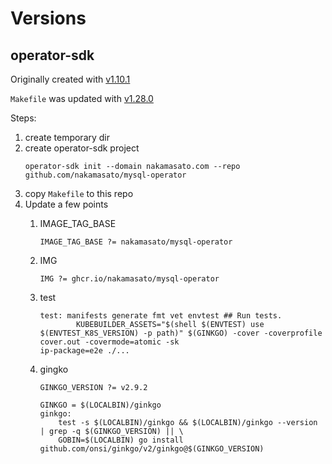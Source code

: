 # Versions

## operator-sdk

Originally created with [v1.10.1](https://github.com/operator-framework/operator-sdk/releases/tag/v1.10.1)

`Makefile` was updated with [v1.28.0](https://github.com/operator-framework/operator-sdk/releases/tag/v1.28.0)

Steps:

1. create temporary dir
1. create operator-sdk project
    ```
    operator-sdk init --domain nakamasato.com --repo github.com/nakamasato/mysql-operator
    ```
1. copy `Makefile` to this repo
1. Update a few points
    1. IMAGE_TAG_BASE
        ```
        IMAGE_TAG_BASE ?= nakamasato/mysql-operator
        ```
    1. IMG
        ```
        IMG ?= ghcr.io/nakamasato/mysql-operator
        ```
    1. test
        ```
        test: manifests generate fmt vet envtest ## Run tests.
                KUBEBUILDER_ASSETS="$(shell $(ENVTEST) use $(ENVTEST_K8S_VERSION) -p path)" $(GINKGO) -cover -coverprofile cover.out -covermode=atomic -sk
        ip-package=e2e ./...
        ```
    1. gingko
        ```
        GINKGO_VERSION ?= v2.9.2
        ```

        ```
        GINKGO = $(LOCALBIN)/ginkgo
        ginkgo:
            test -s $(LOCALBIN)/ginkgo && $(LOCALBIN)/ginkgo --version | grep -q $(GINKGO_VERSION) || \
            GOBIN=$(LOCALBIN) go install github.com/onsi/ginkgo/v2/ginkgo@$(GINKGO_VERSION)
        ```
